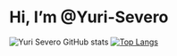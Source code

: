 # Hi, I’m @Yuri-Severo 

  ![Yuri Severo GitHub stats](https://github-readme-stats.vercel.app/api?username=Yuri-Severo&show_icons=true&theme=dracula)
  [![Top Langs](https://github-readme-stats.vercel.app/api/top-langs/?username=Yuri-Severo&size_weight=0.5&count_weight=0.5&theme=dracula)](https://github.com/anuraghazra/github-readme-stats)


